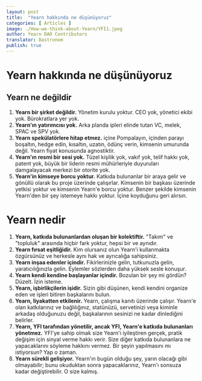```yaml
---
layout: post
title:  "Yearn hakkında ne düşünüyoruz"
categories: [ Articles ]
image: ./How-we-think-about-Yearn/YFI1.jpeg
author: Yearn DAO Contributors
translator: Dastronom
publish: true
---
```


# Yearn hakkında ne düşünüyoruz

## Yearn ne değildir

1. **Yearn bir şirket değildir.** Yönetim kurulu yoktur. CEO yok, yönetici ekibi yok. Bürokratlara yer yok.
2. **Yearn'ın yatırımcısı yok.** Arka planda ipleri elinde tutan VC, melek, SPAC ve SPV yok.
3. **Yearn spekülatörlere hitap etmez.** içine Pompalayın, içinden parayı boşaltın, hedge edin, kısaltın, uzatın, ödünç verin, kimsenin umurunda değil. Yearn fiyat konusunda agnostiktir.
4. **Yearn'ın resmi bir sesi yok.** Tüzel kişilik yok, vakıf yok, telif hakkı yok, patent yok, büyük bir liderin resmi mühürleriyle duyuruları damgalayacak merkezi bir otorite yok.
5. **Yearn'in kimseye borcu yoktur.** Katkıda bulunanlar bir araya gelir ve gönüllü olarak bu proje üzerinde çalışırlar. Kimsenin bir başkası üzerinde yetkisi yoktur ve kimsenin Yearn'e borcu yoktur. Benzer şekilde kimsenin Yearn'den bir şey istemeye hakkı yoktur. İçine koyduğunu geri alırsın.

# Yearn nedir

1. **Yearn, katkıda bulunanlardan oluşan bir kolektiftir.** "Takım" ve "topluluk" arasında hiçbir fark yoktur, hepsi bir ve aynıdır.
2. **Yearn fırsat eşitliğidir.** Kim olursanız olun Yearn'i kullanmakta özgürsünüz ve herkesle aynı hak ve ayrıcalığa sahipsiniz.
3. **Yearn inşaa edenler içindir.** Fikirlerinizle gelin, tutkunuzla gelin, yaratıcılığınızla gelin. Eylemler sözlerden daha yüksek sesle konuşur.
4. **Yearn kendi kendine başlayanlar içindir.** Bozulan bir şey mi gördün? Düzelt. İzin isteme.
5. **Yearn, işbirlikçilerin işidir.** Sizin gibi düşünen, kendi kendini organize eden ve işleri bitiren başkalarını bulun.
6. **Yearn, liyakatten etkilenir.** Yearn, çalışma kanıtı üzerinde çalışır. Yearn'e olan katkılarınız ve bağlılığınız, statünüzü, servetinizi veya kiminle arkadaş olduğunuzu değil, başkalarının sesinizi ne kadar dinlediğini belirler.
7. **Yearn, YFI tarafından yönetilir, ancak YFI, Yearn'e katkıda bulunanları yönetmez.** YFI'ye sahip olmak size Yearn'i iyileştiren gerçek, pratik değişim için sinyal verme hakkı verir. Size diğer katkıda bulunanlara ne yapacaklarını söyleme hakkını vermez. Bir şeyin yapılmasını mı istiyorsun? Yap o zaman.
8. **Yearn sürekli gelişiyor.** Yearn'ın bugün olduğu şey, yarın olacağı gibi olmayabilir; bunu okuduktan sonra yapacaklarınız, Yearn'ı sonsuza kadar değiştirebilir. O size kalmış.